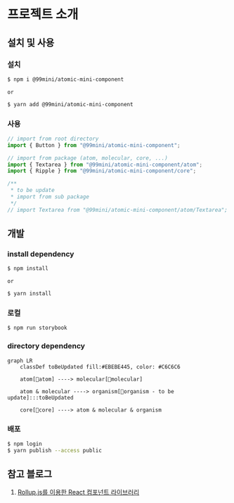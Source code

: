 # 프로젝트 소개

## 설치 및 사용

### 설치

```bash
$ npm i @99mini/atomic-mini-component
```

`or`

```bash
$ yarn add @99mini/atomic-mini-component
```

### 사용

```javascript
// import from root directory
import { Button } from "@99mini/atomic-mini-component";

// import from package (atom, molecular, core, ...)
import { Textarea } from "@99mini/atomic-mini-component/atom";
import { Ripple } from "@99mini/atomic-mini-component/core";

/**
 * to be update
 * import from sub package
 */
// import Textarea from "@99mini/atomic-mini-component/atom/Textarea";
```

## 개발

### install dependency

```bash
$ npm install
```

`or`

```bash
$ yarn install
```

### 로컬

```bash
$ npm run storybook
```

### directory dependency

```mermaid
graph LR
    classDef toBeUpdated fill:#EBEBE445, color: #C6C6C6

    atom[📁atom] ----> molecular[📁molecular]

    atom & molecular ----> organism[📁organism - to be update]:::toBeUpdated

    core[📁core] ----> atom & molecular & organism
```

### 배포

```bash
$ npm login
$ yarn publish --access public
```

## 참고 블로그

1. [Rollup.js를 이용한 React 컴포넌트 라이브러리](https://blog.itcode.dev/projects/2022/06/10/react-components-library-starter#6.-storybook-%EC%84%A4%EC%B9%98)
